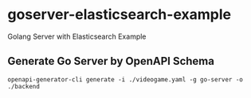 # goserver-elasticsearch-example
Golang Server with Elasticsearch Example 

## Generate Go Server by OpenAPI Schema

`openapi-generator-cli generate -i ./videogame.yaml -g go-server -o ./backend`